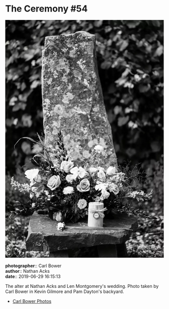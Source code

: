# The Ceremony #54

![The alter at Nathan Acks and Len Montgomery's wedding](assets/2019-06-29-set-1-the-ceremony-54.webp)

**photographer**:: Carl Bower  
**author**:: Nathan Acks  
**date**:: 2019-06-29 16:15:13

The alter at Nathan Acks and Len Montgomery's wedding. Photo taken by Carl Bower in Kevin Gilmore and Pam Dayton's backyard.

* [Carl Bower Photos](https://carlbowerphotos.com)
